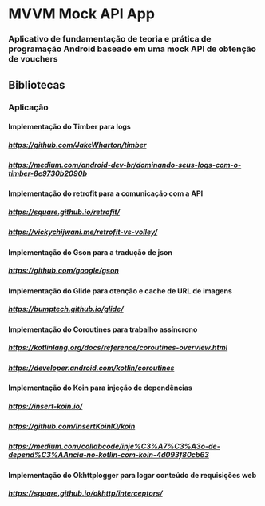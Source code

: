 # MVVM Mock API App

### Aplicativo de fundamentação de teoria e prática de programação Android baseado em uma mock API de obtenção de vouchers

## Bibliotecas

### Aplicação

#### Implementação do Timber para logs
##### https://github.com/JakeWharton/timber
##### https://medium.com/android-dev-br/dominando-seus-logs-com-o-timber-8e9730b2090b

#### Implementação do retrofit para a comunicação com a API
##### https://square.github.io/retrofit/
##### https://vickychijwani.me/retrofit-vs-volley/

#### Implementação do Gson para a tradução de json
##### https://github.com/google/gson

#### Implementação do Glide para otenção e cache de URL de imagens
##### https://bumptech.github.io/glide/

#### Implementação do  Coroutines para trabalho assíncrono
##### https://kotlinlang.org/docs/reference/coroutines-overview.html
##### https://developer.android.com/kotlin/coroutines

#### Implementação do Koin para injeção de dependências
##### https://insert-koin.io/
##### https://github.com/InsertKoinIO/koin
##### https://medium.com/collabcode/inje%C3%A7%C3%A3o-de-depend%C3%AAncia-no-kotlin-com-koin-4d093f80cb63

#### Implementação do Okhttplogger para logar conteúdo de requisições web
##### https://square.github.io/okhttp/interceptors/
